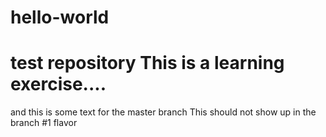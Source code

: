 # hello-world
test repository
This is a learning exercise....
===============================

and this is some text for the master branch
This should not show up in the branch #1 flavor
